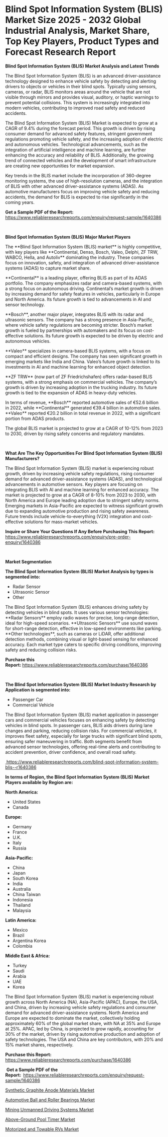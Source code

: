 <p><h1>Blind Spot Information System (BLIS) Market Size 2025 - 2032 Global Industrial Analysis, Market Share, Top Key Players, Product Types and Forecast Research Report</h1></p><p><strong>Blind Spot Information System (BLIS) Market Analysis and Latest Trends</strong></p>
<p><p>The Blind Spot Information System (BLIS) is an advanced driver-assistance technology designed to enhance vehicle safety by detecting and alerting drivers to objects or vehicles in their blind spots. Typically using sensors, cameras, or radar, BLIS monitors areas around the vehicle that are not visible through mirrors and provides visual, auditory, or haptic warnings to prevent potential collisions. This system is increasingly integrated into modern vehicles, contributing to improved road safety and reduced accidents.</p><p>The Blind Spot Information System (BLIS) Market is expected to grow at a CAGR of 9.4% during the forecast period. This growth is driven by rising consumer demand for advanced safety features, stringent government regulations promoting vehicle safety, and the increasing adoption of electric and autonomous vehicles. Technological advancements, such as the integration of artificial intelligence and machine learning, are further enhancing the accuracy and reliability of BLIS. Additionally, the growing trend of connected vehicles and the development of smart infrastructure are creating new opportunities for market expansion.</p><p>Key trends in the BLIS market include the incorporation of 360-degree monitoring systems, the use of high-resolution cameras, and the integration of BLIS with other advanced driver-assistance systems (ADAS). As automotive manufacturers focus on improving vehicle safety and reducing accidents, the demand for BLIS is expected to rise significantly in the coming years.</p></p>
<p><strong>Get a Sample PDF of the Report:&nbsp;</strong> <a href="https://www.reliableresearchreports.com/enquiry/request-sample/1640386?utm_campaign=28&utm_medium=2&utm_source=Github&utm_content=ia&utm_term=23012025&utm_id=blind-spot-information-system-blis">https://www.reliableresearchreports.com/enquiry/request-sample/1640386</a></p>
<p>&nbsp;</p>
<p><strong>Blind Spot Information System (BLIS) Major Market Players</strong></p>
<p><p>The **Blind Spot Information System (BLIS) market** is highly competitive, with key players like **Continental, Denso, Bosch, Valeo, Delphi, ZF TRW, WABCO, Hella, and Autoliv** dominating the industry. These companies focus on innovation, safety, and integration of advanced driver-assistance systems (ADAS) to capture market share.</p><p>**Continental** is a leading player, offering BLIS as part of its ADAS portfolio. The company emphasizes radar and camera-based systems, with a strong focus on autonomous driving. Continental’s market growth is driven by increasing demand for safety features in vehicles, particularly in Europe and North America. Its future growth is tied to advancements in AI and sensor technology.</p><p>**Bosch**, another major player, integrates BLIS with its radar and ultrasonic sensors. The company has a strong presence in Asia-Pacific, where vehicle safety regulations are becoming stricter. Bosch’s market growth is fueled by partnerships with automakers and its focus on cost-effective solutions. Its future growth is expected to be driven by electric and autonomous vehicles.</p><p>**Valeo** specializes in camera-based BLIS systems, with a focus on compact and efficient designs. The company has seen significant growth in emerging markets like India and China. Valeo’s future growth is linked to its investments in AI and machine learning for enhanced object detection.</p><p>**ZF TRW** (now part of ZF Friedrichshafen) offers radar-based BLIS systems, with a strong emphasis on commercial vehicles. The company’s growth is driven by increasing adoption in the trucking industry. Its future growth is tied to the expansion of ADAS in heavy-duty vehicles.</p><p>In terms of revenue, **Bosch** reported automotive sales of €52.6 billion in 2022, while **Continental** generated €39.4 billion in automotive sales. **Valeo** reported €20.2 billion in total revenue in 2022, with a significant portion from ADAS products.</p><p>The global BLIS market is projected to grow at a CAGR of 10-12% from 2023 to 2030, driven by rising safety concerns and regulatory mandates.</p></p>
<p>&nbsp;</p>
<p><strong>What Are The Key Opportunities For Blind Spot Information System (BLIS) Manufacturers?</strong></p>
<p><p>The Blind Spot Information System (BLIS) market is experiencing robust growth, driven by increasing vehicle safety regulations, rising consumer demand for advanced driver-assistance systems (ADAS), and technological advancements in automotive sensors. Key players are focusing on integrating BLIS with AI and machine learning for enhanced accuracy. The market is projected to grow at a CAGR of 8-10% from 2023 to 2030, with North America and Europe leading adoption due to stringent safety norms. Emerging markets in Asia-Pacific are expected to witness significant growth due to expanding automotive production and rising safety awareness. Future trends include vehicle-to-everything (V2X) integration and cost-effective solutions for mass-market vehicles.</p></p>
<p><strong>Inquire or Share Your Questions If Any Before Purchasing This Report:</strong> <a href="https://www.reliableresearchreports.com/enquiry/pre-order-enquiry/1640386?utm_campaign=28&utm_medium=2&utm_source=Github&utm_content=ia&utm_term=23012025&utm_id=blind-spot-information-system-blis">https://www.reliableresearchreports.com/enquiry/pre-order-enquiry/1640386</a></p>
<p>&nbsp;</p>
<p><strong>Market Segmentation</strong></p>
<p><strong>The Blind Spot Information System (BLIS) Market Analysis by types is segmented into:</strong></p>
<p><ul><li>Radar Sensor</li><li>Ultrasonic Sensor</li><li>Other</li></ul></p>
<p><p>The Blind Spot Information System (BLIS) enhances driving safety by detecting vehicles in blind spots. It uses various sensor technologies: **Radar Sensors** employ radio waves for precise, long-range detection, ideal for high-speed scenarios. **Ultrasonic Sensors** use sound waves for short-range detection, effective in low-speed environments like parking. **Other technologies**, such as cameras or LiDAR, offer additional detection methods, combining visual or light-based sensing for enhanced accuracy. Each market type caters to specific driving conditions, improving safety and reducing collision risks.</p></p>
<p><strong>Purchase this Report:&nbsp;</strong><a href="https://www.reliableresearchreports.com/purchase/1640386?utm_campaign=28&utm_medium=2&utm_source=Github&utm_content=ia&utm_term=23012025&utm_id=blind-spot-information-system-blis">https://www.reliableresearchreports.com/purchase/1640386</a></p>
<p>&nbsp;</p>
<p><strong>The Blind Spot Information System (BLIS) Market Industry Research by Application is segmented into:</strong></p>
<p><ul><li>Passenger Car</li><li>Commercial Vehicle</li></ul></p>
<p><p>The Blind Spot Information System (BLIS) market application in passenger cars and commercial vehicles focuses on enhancing safety by detecting vehicles in blind spots. In passenger cars, BLIS aids drivers during lane changes and parking, reducing collision risks. For commercial vehicles, it improves fleet safety, especially for large trucks with significant blind spots, ensuring safer maneuvering in traffic. Both segments benefit from advanced sensor technologies, offering real-time alerts and contributing to accident prevention, driver confidence, and overall road safety.</p></p>
<p><a href="https://www.reliableresearchreports.com/blind-spot-information-system-blis--r1640386?utm_campaign=28&utm_medium=2&utm_source=Github&utm_content=ia&utm_term=23012025&utm_id=blind-spot-information-system-blis">&nbsp;https://www.reliableresearchreports.com/blind-spot-information-system-blis--r1640386</a></p>
<p><strong>In terms of Region, the Blind Spot Information System (BLIS) Market Players available by Region are:</strong></p>
<p>
    <p> <strong> North America: </strong>
        <ul>
            <li>United States</li>
            <li>Canada</li>
        </ul>
        </p> 
    <p> <strong> Europe: </strong>
        <ul>
            <li>Germany</li>
            <li>France</li>
            <li>U.K.</li>
            <li>Italy</li>
            <li>Russia</li>
        </ul>
        </p> 
    <p> <strong> Asia-Pacific: </strong>
        <ul>
            <li>China</li>
            <li>Japan</li>
            <li>South Korea</li>
            <li>India</li>
            <li>Australia</li>
            <li>China Taiwan</li>
            <li>Indonesia</li>
            <li>Thailand</li>
            <li>Malaysia</li>
        </ul>
        </p> 
    <p> <strong> Latin America: </strong>
        <ul>
            <li>Mexico</li>
            <li>Brazil</li>
            <li>Argentina Korea</li>
            <li>Colombia</li>
        </ul>
        </p> 
    <p> <strong> Middle East & Africa: </strong>
        <ul>
            <li>Turkey</li>
            <li>Saudi</li>
            <li>Arabia</li>
            <li>UAE</li>
            <li>Korea</li>
        </ul>
    </p>
    </p>
<p><p>The Blind Spot Information System (BLIS) market is experiencing robust growth across North America (NA), Asia-Pacific (APAC), Europe, the USA, and China, driven by increasing vehicle safety regulations and consumer demand for advanced driver-assistance systems. North America and Europe are expected to dominate the market, collectively holding approximately 60% of the global market share, with NA at 35% and Europe at 25%. APAC, led by China, is projected to grow rapidly, accounting for 30% of the market, driven by rising automotive production and adoption of safety technologies. The USA and China are key contributors, with 20% and 15% market shares, respectively.</p></p>
<p><strong>Purchase this Report: </strong><a href="https://www.reliableresearchreports.com/purchase/1640386?utm_campaign=28&utm_medium=2&utm_source=Github&utm_content=ia&utm_term=23012025&utm_id=blind-spot-information-system-blis">https://www.reliableresearchreports.com/purchase/1640386</a></p>
<p>&nbsp;<strong>Get a Sample PDF of the Report:&nbsp;&nbsp;</strong><a href="https://www.reliableresearchreports.com/enquiry/request-sample/1640386?utm_campaign=28&utm_medium=2&utm_source=Github&utm_content=ia&utm_term=23012025&utm_id=blind-spot-information-system-blis">https://www.reliableresearchreports.com/enquiry/request-sample/1640386</a></p>
<p><strong></strong></p>
<p><p><a href="https://www.linkedin.com/pulse/global-synthetic-graphite-anode-materials-146-cagr-forecast-8sp6f?utm_campaign=28&utm_medium=2&utm_source=Github&utm_content=ia&utm_term=23012025&utm_id=blind-spot-information-system-blis">Synthetic Graphite Anode Materials Market</a></p><p><a href="https://github.com/LilianFaulkner65/Market-Research-Report-List-1/blob/main/automotive-ball-and-roller-bearings-market.md?utm_campaign=28&utm_medium=2&utm_source=Github&utm_content=ia&utm_term=23012025&utm_id=blind-spot-information-system-blis">Automotive Ball and Roller Bearings Market</a></p><p><a href="https://www.linkedin.com/pulse/comprehensive-mining-unmanned-driving-systems-market-overview-etyve?utm_campaign=28&utm_medium=2&utm_source=Github&utm_content=ia&utm_term=23012025&utm_id=blind-spot-information-system-blis">Mining Unmanned Driving Systems Market</a></p><p><a href="https://www.linkedin.com/pulse/size-above-ground-pool-timer-marketindustry-trends-the121-951sc?utm_campaign=28&utm_medium=2&utm_source=Github&utm_content=ia&utm_term=23012025&utm_id=blind-spot-information-system-blis">Above-Ground Pool Timer Market</a></p><p><a href="https://github.com/SamiaChowdhury801/Market-Research-Report-List-1/blob/main/motorized-and-towable-rvs-market.md?utm_campaign=28&utm_medium=2&utm_source=Github&utm_content=ia&utm_term=23012025&utm_id=blind-spot-information-system-blis">Motorized and Towable RVs Market</a></p></p>